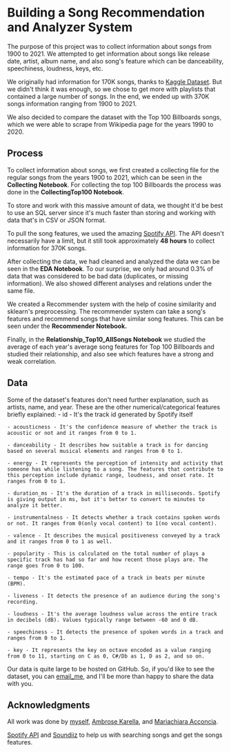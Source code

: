 # Building a Song Recommendation and Analyzer System

The purpose of this project was to collect information about songs from 1900 to 2021. We attempted to get information about songs like release date, artist, album name, and also song's feature which can be danceability, speechiness, loudness, keys, etc.

We originally had information for 170K songs, thanks to [Kaggle Dataset](https://www.kaggle.com/yamaerenay/spotify-dataset-19212020-160k-tracks/notebooks). But we didn't think it was enough, so we chose to get more with playlists that contained a large number of songs. In the end, we ended up with 370K songs information ranging from 1900 to 2021.

We also decided to compare the dataset with the Top 100 Billboards songs, which we were able to scrape from Wikipedia page for the years 1990 to 2020.

## Process

To collect information about songs, we first created a collecting file for the regular songs from the years 1900 to 2021, which can be seen in the **Collecting Notebook**. For collecting the top 100 Billboards the process was done in the **CollectingTop100 Notebook**.

To store and work with this massive amount of data, we thought it'd be best to use an SQL server since it's much faster than storing and working with data that's in CSV or JSON format.

To pull the song features, we used the amazing [Spotify API](https://developer.spotify.com/documentation/web-api/reference#endpoint-get-several-audio-features). The API doesn't necessarily have a limit, but it still took approximately **48 hours** to collect information for 370K songs. 

After collecting the data, we had cleaned and analyzed the data we can be seen in the **EDA Notebook**. To our surprise, we only had around 0.3% of data that was considered to be bad data (duplicates, or missing information). We also showed different analyses and relations under the same file.

We created a Recommender system with the help of cosine similarity and sklearn's preprocessing. The recommender system can take a song's features and recommend songs that have similar song features. This can be seen under the **Recommender Notebook.**

Finally, in the **Relationship_Top10_AllSongs Notebook** we studied the average of each year's average song features for Top 100 Billboards and studied their relationship, and also see which features have a strong and weak correlation. 

## Data
Some of the dataset's features don't need further explanation, such as artists, name, and year.
    These are the other numerical/categorical features briefly explained:
    - id - It's the track id generated by Spotify itself
    
    - acousticness - It's the confidence measure of whether the track is acoustic or not and it ranges from 0 to 1.
    
    - danceability - It describes how suitable a track is for dancing based on several musical elements and ranges from 0 to 1.

    - energy - It represents the perception of intensity and activity that someone has while listening to a song. The features that contribute to this perception include dynamic range, loudness, and onset rate. It ranges from 0 to 1.

    - duration_ms - It's the duration of a track in milliseconds. Spotify is giving output in ms, but it's better to convert to minutes to analyze it better.

    - instrumentalness - It detects whether a track contains spoken words or not. It ranges from 0(only vocal content) to 1(no vocal content).

    - valence - It describes the musical positiveness conveyed by a track and it ranges from 0 to 1 as well.

    - popularity - This is calculated on the total number of plays a specific track has had so far and how recent those plays are. The range goes from 0 to 100.

    - tempo - It's the estimated pace of a track in beats per minute (BPM).

    - liveness - It detects the presence of an audience during the song's recording.

    - loudness - It's the average loudness value across the entire track in decibels (dB). Values typically range between -60 and 0 dB.

    - speechiness - It detects the presence of spoken words in a track and ranges from 0 to 1.

    - key - It represents the key on octave encoded as a value ranging from 0 to 11, starting on C as 0, C#/Db as 1, D as 2, and so on.
 
Our data is quite large to be hosted on GitHub. So, if you'd like to see the dataset, you can [email_me](mailto://janampatel15@gmail.com), and I'll be more than happy to share the data with you. 

## Acknowledgments
All work was done by [myself](https://github.com/janampatel15), [Ambrose Karella](https://github.com/ajkarella), and [Mariachiara Acconcia](https://github.com/MaryAcconcia). 

[Spotify API](https://developer.spotify.com/documentation/web-api/reference#endpoint-get-several-audio-features) and [Soundiiz](https://soundiiz.com/) to help us with searching songs and get the songs features. 